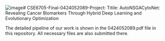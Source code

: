 ![image](https://github.com/user-attachments/assets/8aee7897-ef16-4317-b0cf-3fce5ea8a2a6)# CSE6705-Final-0424052089-Project:
Titile: AutoNSGACytoNet: Revealing Cancer Biomarkers
Through Hybrid Deep Learning and Evolutionary Optimization

The detailed pipeline of our work is shown in the  0424052089.pdf file in this repository. All necessary files are also submitted there.
